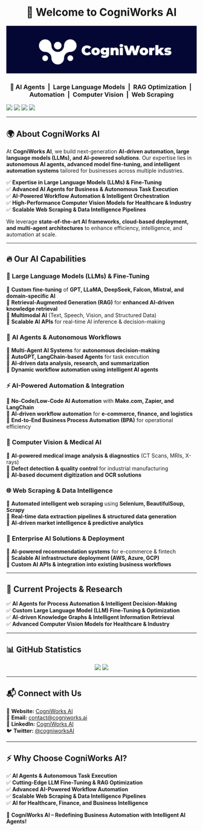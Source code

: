 <h1 align="center">🚀 Welcome to <strong>CogniWorks AI</strong></h1>

<p align="center">
  <img src="https://github.com/cogniworks12/cogniworks12/raw/main/lnkedin_bg.jpeg" alt="CogniWorks AI Banner">
</p>

<h3 align="center">
  🔹 AI Agents &nbsp;|&nbsp; Large Language Models &nbsp;|&nbsp; RAG Optimization &nbsp;|&nbsp; Automation &nbsp;|&nbsp; Computer Vision &nbsp;|&nbsp; Web Scraping
</h3>

<p align="center">
 
  <a href="https://pytorch.org/"><img src="https://img.shields.io/badge/PyTorch-EE4C2C?style=for-the-badge&logo=pytorch&logoColor=white"></a>
  <a href="https://www.tensorflow.org/"><img src="https://img.shields.io/badge/TensorFlow-FF6F00?style=for-the-badge&logo=tensorflow&logoColor=white"></a>
  <a href="https://www.selenium.dev/"><img src="https://img.shields.io/badge/Selenium-43B02A?style=for-the-badge&logo=selenium&logoColor=white"></a>
  <a href="https://www.python.org/"><img src="https://img.shields.io/badge/Python-3776AB?style=for-the-badge&logo=python&logoColor=white"></a>
</p>

---

## 🌍 **About CogniWorks AI**
At **CogniWorks AI**, we build next-generation **AI-driven automation, large language models (LLMs), and AI-powered solutions**. Our expertise lies in **autonomous AI agents, advanced model fine-tuning, and intelligent automation systems** tailored for businesses across multiple industries.

✅ **Expertise in Large Language Models (LLMs) & Fine-Tuning**  
✅ **Advanced AI Agents for Business & Autonomous Task Execution**  
✅ **AI-Powered Workflow Automation & Intelligent Orchestration**  
✅ **High-Performance Computer Vision Models for Healthcare & Industry**  
✅ **Scalable Web Scraping & Data Intelligence Pipelines**  

We leverage **state-of-the-art AI frameworks, cloud-based deployment, and multi-agent architectures** to enhance efficiency, intelligence, and automation at scale.

---

## 🔥 **Our AI Capabilities**

### 🧠 **Large Language Models (LLMs) & Fine-Tuning**
🔹 **Custom fine-tuning** of **GPT, LLaMA, DeepSeek, Falcon, Mistral, and domain-specific AI**  
🔹 **Retrieval-Augmented Generation (RAG)** for **enhanced AI-driven knowledge retrieval**  
🔹 **Multimodal AI** (Text, Speech, Vision, and Structured Data)  
🔹 **Scalable AI APIs** for real-time AI inference & decision-making  

### 🤖 **AI Agents & Autonomous Workflows**
🔹 **Multi-Agent AI Systems** for **autonomous decision-making**  
🔹 **AutoGPT, LangChain-based Agents** for task execution  
🔹 **AI-driven data analysis, research, and summarization**  
🔹 **Dynamic workflow automation using intelligent AI agents**  

### ⚡ **AI-Powered Automation & Integration**
🔹 **No-Code/Low-Code AI Automation** with **Make.com, Zapier, and LangChain**  
🔹 **AI-driven workflow automation** for **e-commerce, finance, and logistics**  
🔹 **End-to-End Business Process Automation (BPA)** for operational efficiency  

### 🏥 **Computer Vision & Medical AI**
🔹 **AI-powered medical image analysis & diagnostics** (CT Scans, MRIs, X-rays)  
🔹 **Defect detection & quality control** for industrial manufacturing  
🔹 **AI-based document digitization and OCR solutions**  

### 🌐 **Web Scraping & Data Intelligence**
🔹 **Automated intelligent web scraping** using **Selenium, BeautifulSoup, Scrapy**  
🔹 **Real-time data extraction pipelines & structured data generation**  
🔹 **AI-driven market intelligence & predictive analytics**  

### 🏢 **Enterprise AI Solutions & Deployment**
🔹 **AI-powered recommendation systems** for e-commerce & fintech  
🔹 **Scalable AI infrastructure deployment (AWS, Azure, GCP)**  
🔹 **Custom AI APIs & integration into existing business workflows**  

---

## 📡 **Current Projects & Research**
✅ **AI Agents for Process Automation & Intelligent Decision-Making**  
✅ **Custom Large Language Model (LLM) Fine-Tuning & Optimization**  
✅ **AI-driven Knowledge Graphs & Intelligent Information Retrieval**  
✅ **Advanced Computer Vision Models for Healthcare & Industry**  

---

## 📊 **GitHub Statistics**
<p align="center">
  <img src="https://github-readme-stats.vercel.app/api?username=cogniworks12&show_icons=true&theme=react" width="400px">
  <img src="https://github-readme-streak-stats.herokuapp.com/?user=cogniworks12&theme=react" width="400px">
</p>

---

## 📬 **Connect with Us**
📍 **Website:** [CogniWorks AI](https://www.cogniworks.ai/)  
📧 **Email:** contact@cogniworks.ai  
🔗 **LinkedIn:** [CogniWorks AI](https://linkedin.com/company/cogniworks-ai)  
🐦 **Twitter:** [@cogniworksAI](https://twitter.com/cogniworksAI)  

---

## ⚡ **Why Choose CogniWorks AI?**
✅ **AI Agents & Autonomous Task Execution**  
✅ **Cutting-Edge LLM Fine-Tuning & RAG Optimization**  
✅ **Advanced AI-Powered Workflow Automation**  
✅ **Scalable Web Scraping & Data Intelligence Pipelines**  
✅ **AI for Healthcare, Finance, and Business Intelligence**  

🚀 **CogniWorks AI – Redefining Business Automation with Intelligent AI Agents!**
